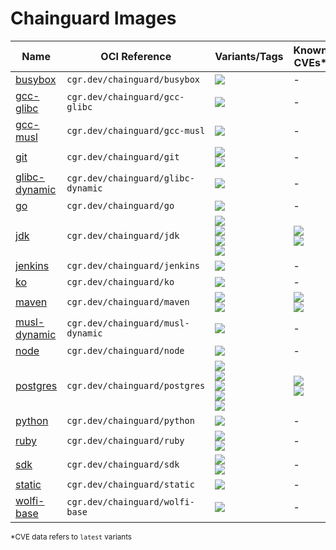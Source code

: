 # Chainguard Images

| Name | OCI Reference | Variants/Tags | Known CVEs* |
| ----- | ----- |  -------- | -------- |
| [busybox](./images/busybox) | `cgr.dev/chainguard/busybox` | [![](https://storage.googleapis.com/chainguard-images-build-outputs/badges/busybox.build.status.migration.svg)](images/busybox/configs/migration.apko.yaml) | - |
| [gcc-glibc](./images/gcc-glibc) | `cgr.dev/chainguard/gcc-glibc` | [![](https://storage.googleapis.com/chainguard-images-build-outputs/badges/gcc-glibc.build.status.migration.svg)](images/gcc-glibc/configs/migration.apko.yaml) | - |
| [gcc-musl](./images/gcc-musl) | `cgr.dev/chainguard/gcc-musl` | [![](https://storage.googleapis.com/chainguard-images-build-outputs/badges/gcc-musl.build.status.migration.svg)](images/gcc-musl/configs/migration.apko.yaml) | - |
| [git](./images/git) | `cgr.dev/chainguard/git` | [![](https://storage.googleapis.com/chainguard-images-build-outputs/badges/git.build.status.migration-nonroot.svg)](images/git/configs/migration-nonroot.apko.yaml)<br/>[![](https://storage.googleapis.com/chainguard-images-build-outputs/badges/git.build.status.migration-root.svg)](images/git/configs/migration-root.apko.yaml) | - |
| [glibc-dynamic](./images/glibc-dynamic) | `cgr.dev/chainguard/glibc-dynamic` | [![](https://storage.googleapis.com/chainguard-images-build-outputs/badges/glibc-dynamic.build.status.migration.svg)](images/glibc-dynamic/configs/migration.apko.yaml) | - |
| [go](./images/go) | `cgr.dev/chainguard/go` | [![](https://storage.googleapis.com/chainguard-images-build-outputs/badges/go.build.status.migration.svg)](images/go/configs/migration.apko.yaml) | - |
| [jdk](./images/jdk) | `cgr.dev/chainguard/jdk` | [![](https://storage.googleapis.com/chainguard-images-build-outputs/badges/jdk.build.status.openjdk-11.svg)](images/jdk/configs/openjdk-11.apko.yaml)<br/>[![](https://storage.googleapis.com/chainguard-images-build-outputs/badges/jdk.build.status.openjdk-17.svg)](images/jdk/configs/openjdk-17.apko.yaml)<br/>[![](https://storage.googleapis.com/chainguard-images-build-outputs/badges/jdk.build.status.openjdk-jre-11.svg)](images/jdk/configs/openjdk-jre-11.apko.yaml)<br/>[![](https://storage.googleapis.com/chainguard-images-build-outputs/badges/jdk.build.status.openjdk-jre-17.svg)](images/jdk/configs/openjdk-jre-17.apko.yaml) | ![](https://storage.googleapis.com/chainguard-images-build-outputs/badges/jdk.scan.grype.latest.svg)<br/>![](https://storage.googleapis.com/chainguard-images-build-outputs/badges/jdk.scan.trivy.latest.svg) |
| [jenkins](./images/jenkins) | `cgr.dev/chainguard/jenkins` | [![](https://storage.googleapis.com/chainguard-images-build-outputs/badges/jenkins.build.status.experimental.svg)](images/jenkins/configs/experimental.apko.yaml) | - |
| [ko](./images/ko) | `cgr.dev/chainguard/ko` | [![](https://storage.googleapis.com/chainguard-images-build-outputs/badges/ko.build.status.migration.svg)](images/ko/configs/migration.apko.yaml) | - |
| [maven](./images/maven) | `cgr.dev/chainguard/maven` | [![](https://storage.googleapis.com/chainguard-images-build-outputs/badges/maven.build.status.openjdk-11.svg)](images/maven/configs/openjdk-11.apko.yaml)<br/>[![](https://storage.googleapis.com/chainguard-images-build-outputs/badges/maven.build.status.openjdk-17.svg)](images/maven/configs/openjdk-17.apko.yaml) | ![](https://storage.googleapis.com/chainguard-images-build-outputs/badges/maven.scan.grype.latest.svg)<br/>![](https://storage.googleapis.com/chainguard-images-build-outputs/badges/maven.scan.trivy.latest.svg) |
| [musl-dynamic](./images/musl-dynamic) | `cgr.dev/chainguard/musl-dynamic` | [![](https://storage.googleapis.com/chainguard-images-build-outputs/badges/musl-dynamic.build.status.migration.svg)](images/musl-dynamic/configs/migration.apko.yaml) | - |
| [node](./images/node) | `cgr.dev/chainguard/node` | [![](https://storage.googleapis.com/chainguard-images-build-outputs/badges/node.build.status.migration.svg)](images/node/configs/migration.apko.yaml) | - |
| [postgres](./images/postgres) | `cgr.dev/chainguard/postgres` | [![](https://storage.googleapis.com/chainguard-images-build-outputs/badges/postgres.build.status.11.svg)](images/postgres/configs/11.apko.yaml)<br/>[![](https://storage.googleapis.com/chainguard-images-build-outputs/badges/postgres.build.status.12.svg)](images/postgres/configs/12.apko.yaml)<br/>[![](https://storage.googleapis.com/chainguard-images-build-outputs/badges/postgres.build.status.13.svg)](images/postgres/configs/13.apko.yaml)<br/>[![](https://storage.googleapis.com/chainguard-images-build-outputs/badges/postgres.build.status.14.svg)](images/postgres/configs/14.apko.yaml)<br/>[![](https://storage.googleapis.com/chainguard-images-build-outputs/badges/postgres.build.status.15.svg)](images/postgres/configs/15.apko.yaml) | ![](https://storage.googleapis.com/chainguard-images-build-outputs/badges/postgres.scan.grype.latest.svg)<br/>![](https://storage.googleapis.com/chainguard-images-build-outputs/badges/postgres.scan.trivy.latest.svg) |
| [python](./images/python) | `cgr.dev/chainguard/python` | [![](https://storage.googleapis.com/chainguard-images-build-outputs/badges/python.build.status.migration.svg)](images/python/configs/migration.apko.yaml) | - |
| [ruby](./images/ruby) | `cgr.dev/chainguard/ruby` | [![](https://storage.googleapis.com/chainguard-images-build-outputs/badges/ruby.build.status.migration-30.svg)](images/ruby/configs/migration-30.apko.yaml)<br/>[![](https://storage.googleapis.com/chainguard-images-build-outputs/badges/ruby.build.status.migration-31.svg)](images/ruby/configs/migration-31.apko.yaml) | - |
| [sdk](./images/sdk) | `cgr.dev/chainguard/sdk` | [![](https://storage.googleapis.com/chainguard-images-build-outputs/badges/sdk.build.status.dev-alpine.svg)](images/sdk/configs/dev-alpine.apko.yaml)<br/>[![](https://storage.googleapis.com/chainguard-images-build-outputs/badges/sdk.build.status.dev-wolfi.svg)](images/sdk/configs/dev-wolfi.apko.yaml) | - |
| [static](./images/static) | `cgr.dev/chainguard/static` | [![](https://storage.googleapis.com/chainguard-images-build-outputs/badges/static.build.status.migration.svg)](images/static/configs/migration.apko.yaml) | - |
| [wolfi-base](./images/wolfi-base) | `cgr.dev/chainguard/wolfi-base` | [![](https://storage.googleapis.com/chainguard-images-build-outputs/badges/wolfi-base.build.status.migration.svg)](images/wolfi-base/configs/migration.apko.yaml) | - |

<sub>\*CVE data refers to `latest` variants</sub>
